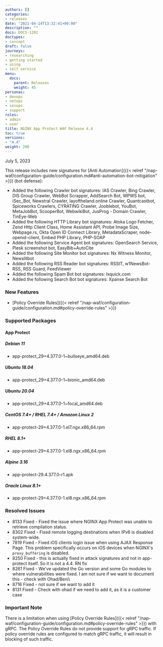 ```yaml
---
authors: []
categories:
- releases
date: "2021-04-14T13:32:41+00:00"
description: ""
docs: DOCS-1202
doctypes:
- concept
draft: false
journeys:
- researching
- getting started
- using
- self service
menu:
  docs:
    parent: Releases
    weight: 45
personas:
- devops
- netops
- secops
- support
roles:
- admin
- user
title: NGINX App Protect WAF Release 4.4
toc: true
versions:
- "4.4"
weight: 200
---
```


July 5, 2023

This release includes new signatures for [Anti Automation]({{< relref "/nap-waf/configuration-guide/configuration.md#anti-automation-bot-mitigation" >}}) (bot defense):


- Added the following Crawler bot signatures: IAS Crawler, Bing Crawler, DIS Group Crawler, WebBot Scrapper, AddSearch Bot, WPWS bot, iSec_Bot, Newstral Crawler, layoftheland.online Crawler, Quantcastbot, Spiceworks Crawlers, CYRATING Crawler, Jooblebot, YouBot, MetaJobBot, ScooperBot, WebwikiBot, JusProg - Domain Crawler, TinEye-Web 
- Added the following HTTP Library bot signatures: Atoka Logo Fetcher, Zend Http Client Class, Home Assistant API, Probe Image Size, Webpage.rs, Okta Open ID Connect Library, MetadataScraper, node-openid-client, Embed PHP Library, PHP-SOAP
- Added the following Service Agent bot signatures: OpenSearch Service, Plesk screenshot bot, EasyBib+AutoCite
- Added the following Site Monitor bot signatures: Nx Witness Monitor, Newslitbot
- Added the following RSS Reader bot signatures: RSStT, w1NewsBot-RSS, RSS Guard, FeedViewer
- Added the following Spam Bot bot signatures: Ixquick.com
- Added the following Search Bot bot signatures: Xpanse Search Bot


### New Features

- [Policy Override Rules]({{< relref  "/nap-waf/configuration-guide/configuration.md#policy-override-rules" >}}) 

### Supported Packages

#### App Protect

##### Debian 11

- app-protect_29+4.377.0-1~bullseye_amd64.deb

##### Ubuntu 18.04

- app-protect_29+4.377.0-1~bionic_amd64.deb

##### Ubuntu 20.04

- app-protect_29+4.377.0-1~focal_amd64.deb

##### CentOS 7.4+ / RHEL 7.4+ / Amazon Linux 2

- app-protect-29+4.377.0-1.el7.ngx.x86_64.rpm

##### RHEL 8.1+

- app-protect-29+4.377.0-1.el8.ngx.x86_64.rpm

##### Alpine 3.16

- app-protect-29.4.377.0-r1.apk

##### Oracle Linux 8.1+

- app-protect-29+4.377.0-1.el8.ngx.x86_64.rpm



### Resolved Issues

- 8133 Fixed - Fixed the issue where NGINX App Protect was unable to retrieve compilation status. 
- 8302 Fixed - Fixed remote logging destinations when IPv6 is disabled system-wide.
- 7819 Fixed - Fixed iOS clients login issue when using AJAX Response Page. This problem specifically occurs on iOS devices when NGINX's `proxy_buffering` is disabled.
- 8250 Fixed - this is actually fixed in attack signatures and not in app-protect itself. So it is not a 4.4. RN fix
- 8261 Fixed - We've updated the Go version and some Go modules to where vulnerabilities were fixed. I am not sure if we want to document this - check with Ohad/Beni\
- 8716 Fixed - not sure if we want to add it
- 8131 Fixed - Check with ohad if we need to add it, as it is a customer case

### **Important Note**
 
There is a limitation when using [Policy Override Rules]({{< relref "/nap-waf/configuration-guide/configuration.md#policy-override-rules" >}}) with gRPC. The Policy Override Rules do not provide support for gRPC traffic. If policy override rules are configured to match gRPC traffic, it will result in blocking of such traffic.